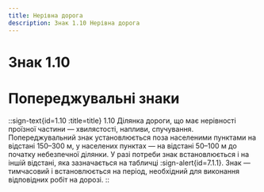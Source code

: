 ```yaml
---
title: Нерівна дорога
description: Знак 1.10 Нерівна дорога
---
```

# Знак 1.10
# Попереджувальні знаки
::sign-text{id=1.10 :title=title}
1.10 Ділянка дороги, що має нерівності проїзної частини — хвилястості, напливи, спучування.
Попереджувальний знак установлюється поза населеними пунктами на відстані 150–300 м, у населених пунктах — на відстані 50–100 м до початку небезпечної ділянки. У разі потреби знак встановлюється і на іншій відстані, яка зазначається на табличці :sign-alert{id=7.1.1}.
Знак — тимчасовий і встановлюється на період, необхідний для виконання відповідних робіт на дорозі.
::